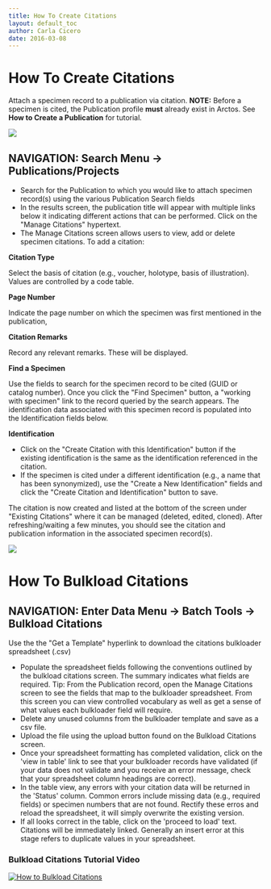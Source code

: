 ```yaml
---
title: How To Create Citations
layout: default_toc
author: Carla Cicero
date: 2016-03-08
---
```

# How To Create Citations

Attach a specimen record to a publication via citation. **NOTE:** Before a specimen is cited, the Publication profile **must** already exist in Arctos. See **How to Create a Publication** for tutorial.

![](https://raw.githubusercontent.com/ArctosDB/documentation-wiki/master/tutorial_images/manage_citations.jpg)

## NAVIGATION: Search Menu → Publications/Projects

* Search for the Publication to which you would like to attach specimen record(s) using the various Publication Search fields
* In the results screen, the publication title will appear with multiple links below it indicating different actions that can be performed. Click on the "Manage Citations" hypertext.
* The Manage Citations screen allows users to view, add or delete specimen citations. To add a citation:

**Citation Type**

Select the basis of citation (e.g., voucher, holotype, basis of illustration). Values are controlled by a code table.

**Page Number**

Indicate the page number on which the specimen was first mentioned in the publication,

**Citation Remarks**

Record any relevant remarks. These will be displayed.

**Find a Specimen**

Use the fields to search for the specimen record to be cited (GUID or catalog number). Once you click the "Find Specimen" button, a "working with specimen" link to the record queried by the search appears. The identification data associated with this specimen record is populated into the Identification fields below.

**Identification**

* Click on the "Create Citation with this Identification" button if the existing identification is the same as the identification referenced in the citation.
* If the specimen is cited under a different identification (e.g., a name that has been synonymized), use the "Create a New Identification" fields and click the "Create Citation and Identification" button to save.

The citation is now created and listed at the bottom of the screen under "Existing Citations" where it can be managed (deleted, edited, cloned). After refreshing/waiting a few minutes, you should see the citation and publication information in the associated specimen record(s).

![](https://raw.githubusercontent.com/ArctosDB/documentation-wiki/master/tutorial_images/citation_specimen_record.png)

# How To Bulkload Citations

## NAVIGATION: Enter Data Menu → Batch Tools → Bulkload Citations 

Use the the "Get a Template" hyperlink to download the citations bulkloader spreadsheet (.csv)
* Populate the spreadsheet fields following the conventions outlined by the bulkload citations screen. The summary indicates what fields are required. Tip: From the Publication record, open the Manage Citations screen to see the fields that map to the bulkloader spreadsheet. From this screen you can view controlled vocabulary as well as get a sense of what values each bulkloader field will require.
* Delete any unused columns from the bulkloader template and save as a csv file.
* Upload the file using the upload button found on the Bulkload Citations screen.
* Once your spreadsheet formatting has completed validation, click on the 'view in table' link to see that your bulkloader records have validated (if your data does not validate and you receive an error message, check that your spreadsheet column headings are correct).
* In the table view, any errors with your citation data will be returned in the 'Status' column. Common errors include missing data (e.g., required fields) or specimen numbers that are not found. Rectify these erros and reload the spreadsheet, it will simply overwrite the existing version.
* If all looks correct in the table, click on the 'proceed to load' text. Citations will be immediately linked. Generally an insert error at this stage refers to duplicate values in your spreadsheet.

### Bulkload Citations Tutorial Video ###
[![How to Bulkload Citations](https://i9.ytimg.com/vi/xCWrNJk7iVM/mq1.jpg?sqp=CPfKwvEF&rs=AOn4CLBiEMhQZ3Mei8Mvwv1ZfM4QG9CF2w)](https://youtu.be/xCWrNJk7iVM)
